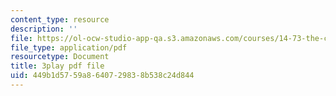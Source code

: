 ```yaml
---
content_type: resource
description: ''
file: https://ol-ocw-studio-app-qa.s3.amazonaws.com/courses/14-73-the-challenge-of-world-poverty-spring-2011/449b1d5759a8640729838b538c24d844_K2LvCx8H0OU.pdf
file_type: application/pdf
resourcetype: Document
title: 3play pdf file
uid: 449b1d57-59a8-6407-2983-8b538c24d844
---
```

